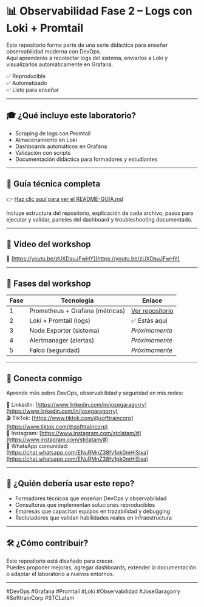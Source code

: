 # 📊 Observabilidad Fase 2 – Logs con Loki + Promtail

Este repositorio forma parte de una serie didáctica para enseñar observabilidad moderna con DevOps.  
Aquí aprenderás a recolectar logs del sistema, enviarlos a Loki y visualizarlos automáticamente en Grafana.

✅ Reproducible  
✅ Automatizado  
✅ Listo para enseñar

---

## 🎓 ¿Qué incluye este laboratorio?

- Scraping de logs con Promtail
- Almacenamiento en Loki
- Dashboards automáticos en Grafana
- Validación con scripts
- Documentación didáctica para formadores y estudiantes

---

## 📘 Guía técnica completa

👉 [Haz clic aquí para ver el README-GUIA.md](./README-GUIA.md)

Incluye estructura del repositorio, explicación de cada archivo, pasos para ejecutar y validar, paneles del dashboard y troubleshooting documentado.

---

## 🎥 Video del workshop

🔗 [https://youtu.be/zUXDsuJFwHY](https://youtu.be/zUXDsuJFwHY)

---

## 🧩 Fases del workshop

| Fase | Tecnología | Enlace |
|------|------------|--------|
| 1 | Prometheus + Grafana (métricas) | [Ver repositorio](https://github.com/jgaragorry/observabilidad-basica-prometheus-grafana) |
| 2 | Loki + Promtail (logs) | ✅ Estás aquí |
| 3 | Node Exporter (sistema) | *Próximamente* |
| 4 | Alertmanager (alertas) | *Próximamente* |
| 5 | Falco (seguridad) | *Próximamente* |

---

## 📡 Conecta conmigo

Aprende más sobre DevOps, observabilidad y seguridad en mis redes:

📍 LinkedIn: [https://www.linkedin.com/in/josegaragorry](https://www.linkedin.com/in/josegaragorry)  
🎬 TikTok: [https://www.tiktok.com/@softtraincorp](https://www.tiktok.com/@softtraincorp)  
📸 Instagram: [https://www.instagram.com/stclatam/#](https://www.instagram.com/stclatam/#)  
💬 WhatsApp comunidad: [https://chat.whatsapp.com/ENuRMnZ38fv1pk0mHlSixa](https://chat.whatsapp.com/ENuRMnZ38fv1pk0mHlSixa)

---

## 🧠 ¿Quién debería usar este repo?

- Formadores técnicos que enseñan DevOps y observabilidad
- Consultoras que implementan soluciones reproducibles
- Empresas que capacitan equipos en trazabilidad y debugging
- Reclutadores que validan habilidades reales en infraestructura

---

## 🛠️ ¿Cómo contribuir?

Este repositorio está diseñado para crecer.  
Puedes proponer mejoras, agregar dashboards, extender la documentación o adaptar el laboratorio a nuevos entornos.

---

#DevOps #Grafana #Promtail #Loki #Observabilidad #JoseGaragorry #SofttrainCorp #STCLatam

